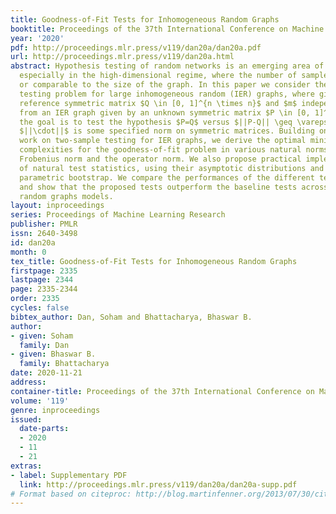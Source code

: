 ```yaml
---
title: Goodness-of-Fit Tests for Inhomogeneous Random Graphs
booktitle: Proceedings of the 37th International Conference on Machine Learning
year: '2020'
pdf: http://proceedings.mlr.press/v119/dan20a/dan20a.pdf
url: http://proceedings.mlr.press/v119/dan20a.html
abstract: Hypothesis testing of random networks is an emerging area of modern research,
  especially in the high-dimensional regime, where the number of samples is smaller
  or comparable to the size of the graph. In this paper we consider the goodness-of-fit
  testing problem for large inhomogeneous random (IER) graphs, where given a (known)
  reference symmetric matrix $Q \in [0, 1]^{n \times n}$ and $m$ independent samples
  from an IER graph given by an unknown symmetric matrix $P \in [0, 1]^{n \times n}$,
  the goal is to test the hypothesis $P=Q$ versus $||P-Q|| \geq \varepsilon$, where
  $||\cdot||$ is some specified norm on symmetric matrices. Building on recent related
  work on two-sample testing for IER graphs, we derive the optimal minimax sample
  complexities for the goodness-of-fit problem in various natural norms, such as the
  Frobenius norm and the operator norm. We also propose practical implementations
  of natural test statistics, using their asymptotic distributions and through the
  parametric bootstrap. We compare the performances of the different tests in simulations,
  and show that the proposed tests outperform the baseline tests across various natural
  random graphs models.
layout: inproceedings
series: Proceedings of Machine Learning Research
publisher: PMLR
issn: 2640-3498
id: dan20a
month: 0
tex_title: Goodness-of-Fit Tests for Inhomogeneous Random Graphs
firstpage: 2335
lastpage: 2344
page: 2335-2344
order: 2335
cycles: false
bibtex_author: Dan, Soham and Bhattacharya, Bhaswar B.
author:
- given: Soham
  family: Dan
- given: Bhaswar B.
  family: Bhattacharya
date: 2020-11-21
address: 
container-title: Proceedings of the 37th International Conference on Machine Learning
volume: '119'
genre: inproceedings
issued:
  date-parts:
  - 2020
  - 11
  - 21
extras:
- label: Supplementary PDF
  link: http://proceedings.mlr.press/v119/dan20a/dan20a-supp.pdf
# Format based on citeproc: http://blog.martinfenner.org/2013/07/30/citeproc-yaml-for-bibliographies/
---
```

